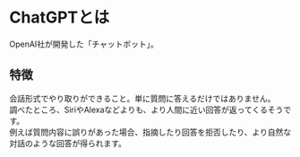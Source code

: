 # ChatGPTとは
OpenAI社が開発した「チャットボット」。

## 特徴
会話形式でやり取りができること。単に質問に答えるだけではありません。<br>
調べたところ、SiriやAlexaなどよりも、より人間に近い回答が返ってくるそうです。<br>
例えば質問内容に誤りがあった場合、指摘したり回答を拒否したり、より自然な対話のような回答が得られます。<br>
